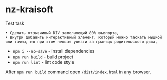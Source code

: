 # nz-kraisoft

Test task
```
• Сделать отзывчивый DIV заполняющий 80% вьюпорта,
• Внутри добавить интерактивный элемент, который можно таскать мышкой или тачем, но при этом нельзя увезти за границы родительского дива,
```

- `npm i --no-save` - install dependencies
- `npm run build` - build project
- `npm run lint` - lint code style

After `npm run build` command open `/dist/index.html` in any browser.
